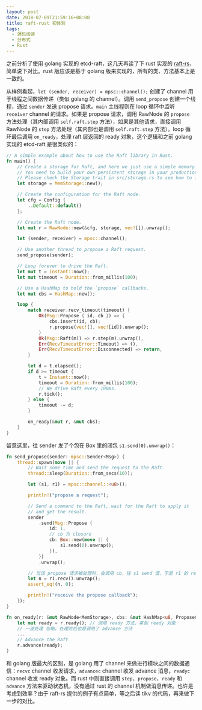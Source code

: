 ```yaml
---
layout: post
date: 2018-07-09T21:59:16+08:00
title: raft-rust 初体验
tags: 
  - 源码阅读
  - 分布式
  - Rust
---
```


之前分析了使用 golang 实现的 etcd-raft，这几天再读了下 rust 实现的 [raft-rs](https://github.com/pingcap/raft-rs)，简单说下对比。rust 版应该是基于 golang 版来实现的，所有的类、方法基本上是一致的。

从样例看起，```let (sender, receiver) = mpsc::channel();``` 创建了 channel 用于线程之间数据传递（类似 golang 的 channel）。调用 ```send_propose``` 创建一个线程，通过 ```sender``` 发送 propose 请求。```main``` 主线程则在 loop 循环中监听 ```receiver``` channel 的请求。如果是 propose 请求，调用 RawNode 的 ```propose``` 方法处理（其内部调用 ```self.raft.step``` 方法），如果是其他请求，直接调用 RawNode 的 ```step``` 方法处理（其内部也是调用 ```self.raft.step``` 方法）。loop 循环最后调用 ```on_ready```，处理 raft 层返回的 ready 对象，这个逻辑和之前 golang 实现的 etcd-raft 是很类似的：

```rust
// A simple example about how to use the Raft library in Rust.
fn main() {
    // Create a storage for Raft, and here we just use a simple memory storage.
    // You need to build your own persistent storage in your production.
    // Please check the Storage trait in src/storage.rs to see how to implement one.
    let storage = MemStorage::new();

    // Create the configuration for the Raft node.
    let cfg = Config {
        ..Default::default()
    };

    // Create the Raft node.
    let mut r = RawNode::new(&cfg, storage, vec![]).unwrap();

    let (sender, receiver) = mpsc::channel();

    // Use another thread to propose a Raft request.
    send_propose(sender);

    // Loop forever to drive the Raft.
    let mut t = Instant::now();
    let mut timeout = Duration::from_millis(100);

    // Use a HashMap to hold the `propose` callbacks.
    let mut cbs = HashMap::new();

    loop {
        match receiver.recv_timeout(timeout) {
            Ok(Msg::Propose { id, cb }) => {
                cbs.insert(id, cb);
                r.propose(vec![], vec![id]).unwrap();
            }
            Ok(Msg::Raft(m)) => r.step(m).unwrap(),
            Err(RecvTimeoutError::Timeout) => (),
            Err(RecvTimeoutError::Disconnected) => return,
        }

        let d = t.elapsed();
        if d >= timeout {
            t = Instant::now();
            timeout = Duration::from_millis(100);
            // We drive Raft every 100ms.
            r.tick();
        } else {
            timeout -= d;
        }

        on_ready(&mut r, &mut cbs);
    }
}
```

留意这里，往 sender 发了个包在 Box 里的闭包 ```s1.send(0).unwrap()```：

```rust
fn send_propose(sender: mpsc::Sender<Msg>) {
    thread::spawn(move || {
        // Wait some time and send the request to the Raft.
        thread::sleep(Duration::from_secs(10));

        let (s1, r1) = mpsc::channel::<u8>();

        println!("propose a request");

        // Send a command to the Raft, wait for the Raft to apply it
        // and get the result.
        sender
            .send(Msg::Propose {
                id: 1,
				// cb 为 closure
                cb: Box::new(move || {
                    s1.send(0).unwrap();
                }),
            })
            .unwrap();

		// 当该 propose 请求被处理时，会调用 cb，往 s1 send 值，于是 r1 的 recv 会返回
        let n = r1.recv().unwrap();
        assert_eq!(n, 0);

        println!("receive the propose callback");
    });
}
```


```rust
fn on_ready(r: &mut RawNode<MemStorage>, cbs: &mut HashMap<u8, ProposeCallback>) {
    let mut ready = r.ready(); // 调用 ready 方法，拿到 ready 对象
    // 一波处理 忽略，处理完后也是调用了 advance 方法
	...
    // Advance the Raft
    r.advance(ready);
}
```

和 golang 版最大的区别，是 golang 用了 channel 来做进行模块之间的数据通信：```recvc``` channel 收发请求，```advancec``` channel 收发 advance 消息，```readyc``` channel 收发 ready 对象。而 rust 中则直接调用 ```step```、```propose```、```ready``` 和 ```advance``` 方法来驱动状态机，没有通过 rust 的 channel 机制做消息传递。也许是考虑到效率？由于 raft-rs 提供的例子有点简单，等之后读 tikv 的代码，再来做下一步的对比。